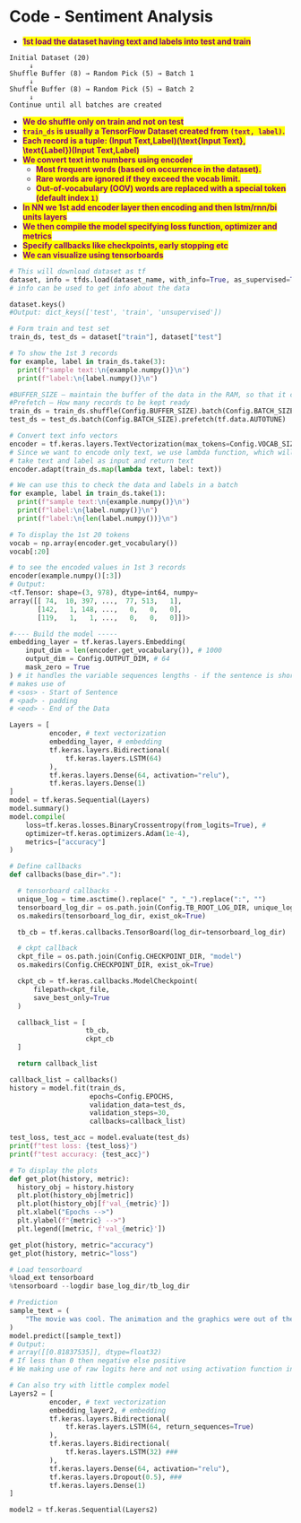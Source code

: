 # Code - Sentiment Analysis



* <mark style="color:purple;">**1st load the dataset having text and labels into test and train**</mark>

```
Initial Dataset (20)  
     ↓  
Shuffle Buffer (8) → Random Pick (5) → Batch 1  
     ↓  
Shuffle Buffer (8) → Random Pick (5) → Batch 2  
     ↓  
Continue until all batches are created  
```

* <mark style="color:purple;">**We do shuffle only on train and not on test**</mark>
* <mark style="color:purple;">**`train_ds`**</mark><mark style="color:purple;">**&#x20;**</mark><mark style="color:purple;">**is usually a TensorFlow Dataset created from**</mark><mark style="color:purple;">**&#x20;**</mark><mark style="color:purple;">**`(text, label)`**</mark><mark style="color:purple;">**.**</mark>
* <mark style="color:purple;">**Each record is a tuple: (Input Text,Label)(\text{Input Text}, \text{Label})(Input Text,Label)**</mark>
* <mark style="color:purple;">**We convert text into numbers using encoder**</mark>
  * <mark style="color:purple;">**Most frequent words (based on occurrence in the dataset).**</mark>
  * <mark style="color:purple;">**Rare words are ignored if they exceed the vocab limit.**</mark>
  * <mark style="color:purple;">**Out-of-vocabulary (OOV) words are replaced with a special token (default index**</mark><mark style="color:purple;">**&#x20;**</mark><mark style="color:purple;">**`1)`**</mark>
* <mark style="color:purple;">**In NN we 1st add encoder layer then encoding and then lstm/rnn/bi units layers**</mark>
* <mark style="color:purple;">**We then compile the model specifying loss function, optimizer and metrics**</mark>
* <mark style="color:purple;">**Specify callbacks like checkpoints, early stopping etc**</mark>
* <mark style="color:purple;">**We can visualize using tensorboards**</mark>





```python
# This will download dataset as tf
dataset, info = tfds.load(dataset_name, with_info=True, as_supervised=True)
# info can be used to get info about the data

dataset.keys()
#Output: dict_keys(['test', 'train', 'unsupervised'])

# Form train and test set
train_ds, test_ds = dataset["train"], dataset["test"]

# To show the 1st 3 records
for example, label in train_ds.take(3):
  print(f"sample text:\n{example.numpy()}\n")
  print(f"label:\n{label.numpy()}\n")

#BUFFER_SIZE – maintain the buffer of the data in the RAM, so that it can be fetched immediately
#Prefetch – How many records to be kept ready
train_ds = train_ds.shuffle(Config.BUFFER_SIZE).batch(Config.BATCH_SIZE).prefetch(tf.data.AUTOTUNE)
test_ds = test_ds.batch(Config.BATCH_SIZE).prefetch(tf.data.AUTOTUNE)

# Convert text info vectors
encoder = tf.keras.layers.TextVectorization(max_tokens=Config.VOCAB_SIZE)
# Since we want to encode only text, we use lambda function, which will
# take text and label as input and return text
encoder.adapt(train_ds.map(lambda text, label: text))

# We can use this to check the data and labels in a batch
for example, label in train_ds.take(1):
  print(f"sample text:\n{example.numpy()}\n")
  print(f"label:\n{label.numpy()}\n")
  print(f"label:\n{len(label.numpy())}\n")

# To display the 1st 20 tokens
vocab = np.array(encoder.get_vocabulary())
vocab[:20]

# to see the encoded values in 1st 3 records
encoder(example.numpy()[:3])
# Output:
<tf.Tensor: shape=(3, 978), dtype=int64, numpy=
array([[ 74,  10, 397, ...,  77, 513,   1],
       [142,   1, 148, ...,   0,   0,   0],
       [119,   1,   1, ...,   0,   0,   0]])>

#---- Build the model -----
embedding_layer = tf.keras.layers.Embedding(
    input_dim = len(encoder.get_vocabulary()), # 1000
    output_dim = Config.OUTPUT_DIM, # 64
    mask_zero = True
) # it handles the variable sequences lengths - if the sentence is short, it adds zero
# makes use of 
# <sos> - Start of Sentence
# <pad> - padding
# <eod> - End of the Data

Layers = [
          encoder, # text vectorization
          embedding_layer, # embedding
          tf.keras.layers.Bidirectional(
              tf.keras.layers.LSTM(64)
          ),
          tf.keras.layers.Dense(64, activation="relu"),
          tf.keras.layers.Dense(1)
]
model = tf.keras.Sequential(Layers)
model.summary()
model.compile(
    loss=tf.keras.losses.BinaryCrossentropy(from_logits=True), # 
    optimizer=tf.keras.optimizers.Adam(1e-4),
    metrics=["accuracy"]
)

# Define callbacks
def callbacks(base_dir="."):

  # tensorboard callbacks - 
  unique_log = time.asctime().replace(" ", "_").replace(":", "")
  tensorboard_log_dir = os.path.join(Config.TB_ROOT_LOG_DIR, unique_log)
  os.makedirs(tensorboard_log_dir, exist_ok=True)

  tb_cb = tf.keras.callbacks.TensorBoard(log_dir=tensorboard_log_dir)

  # ckpt callback
  ckpt_file = os.path.join(Config.CHECKPOINT_DIR, "model")
  os.makedirs(Config.CHECKPOINT_DIR, exist_ok=True)

  ckpt_cb = tf.keras.callbacks.ModelCheckpoint(
      filepath=ckpt_file,
      save_best_only=True
  )

  callback_list = [
                   tb_cb,
                   ckpt_cb
  ]

  return callback_list

callback_list = callbacks()
history = model.fit(train_ds,
                    epochs=Config.EPOCHS,
                    validation_data=test_ds,
                    validation_steps=30,
                    callbacks=callback_list)

test_loss, test_acc = model.evaluate(test_ds)
print(f"test loss: {test_loss}")
print(f"test accuracy: {test_acc}")

# To display the plots
def get_plot(history, metric):
  history_obj = history.history
  plt.plot(history_obj[metric])
  plt.plot(history_obj[f'val_{metric}'])
  plt.xlabel("Epochs -->")
  plt.ylabel(f"{metric} -->")
  plt.legend([metric, f'val_{metric}'])

get_plot(history, metric="accuracy")
get_plot(history, metric="loss")

# Load tensorboard
%load_ext tensorboard
%tensorboard --logdir base_log_dir/tb_log_dir

# Prediction
sample_text = (
    "The movie was cool. The animation and the graphics were out of the world. I would recommend this movie."
)
model.predict([sample_text])
# Output:
# array([[0.81837535]], dtype=float32)
# If less than 0 then negative else positive
# We making use of raw logits here and not using activation function in output

# Can also try with little complex model
Layers2 = [
          encoder, # text vectorization
          embedding_layer2, # embedding
          tf.keras.layers.Bidirectional(
              tf.keras.layers.LSTM(64, return_sequences=True)
          ),
          tf.keras.layers.Bidirectional(
              tf.keras.layers.LSTM(32) ### 
          ),
          tf.keras.layers.Dense(64, activation="relu"),
          tf.keras.layers.Dropout(0.5), ###
          tf.keras.layers.Dense(1)
]

model2 = tf.keras.Sequential(Layers2)
```
